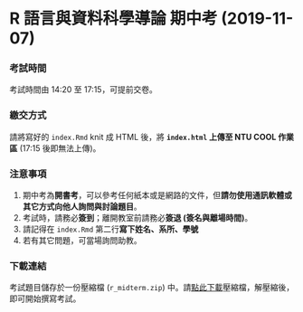 # R 語言與資料科學導論 期中考 (2019-11-07)

### 考試時間

考試時間由 14:20 至 17:15，可提前交卷。

### 繳交方式

請將寫好的 `index.Rmd` knit 成 HTML 後，將 **`index.html` 上傳至 NTU COOL 作業區** (17:15 後即無法上傳)。

### 注意事項

1. 期中考為**開書考**，可以參考任何紙本或是網路的文件，但**請勿使用通訊軟體或其它方式向他人詢問與討論題目**。
2. 考試時，請務必**簽到**；離開教室前請務必**簽退 (簽名與離場時間)**。
3. 請記得在 `index.Rmd` 第二行**寫下姓名、系所、學號**
4. 若有其它問題，可當場詢問助教。

### 下載連結

考試題目儲存於一份壓縮檔 (`r_midterm.zip`) 中。請[點此下載](https://github.com/rlads2019/midterm/raw/master/r_midterm.zip)壓縮檔，解壓縮後，即可開始撰寫考試。
